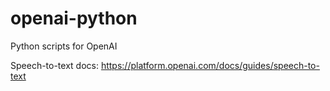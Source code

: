 # openai-python

Python scripts for OpenAI

Speech-to-text docs: https://platform.openai.com/docs/guides/speech-to-text
